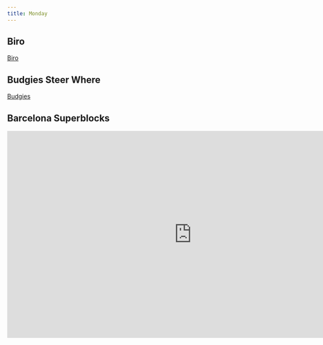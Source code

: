 ```yaml
---
title: Monday
---
```



## Biro

[Biro](http://www.telegraph.co.uk/technology/2016/09/28/who-was-ladislao-jose-biro-how-did-he-invent-the-ballpoint-pen-a/)

## Budgies Steer Where


[Budgies](https://www.newscientist.com/article/2107414-budgies-reveal-the-rule-that-means-birds-never-collide-in-flight/?utm_campaign=Echobox&utm_medium=Social&utm_source=Facebook#link_time=1475243696)


## Barcelona Superblocks

<iframe width="854" height="480" src="https://www.youtube.com/embed/ZORzsubQA_M" frameborder="0" allowfullscreen></iframe>
